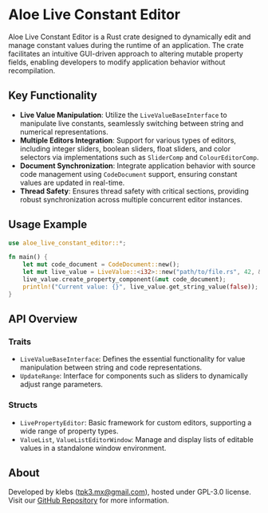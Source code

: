 # Aloe Live Constant Editor

Aloe Live Constant Editor is a Rust crate designed to dynamically edit and manage constant values during the runtime of an application. The crate facilitates an intuitive GUI-driven approach to altering mutable property fields, enabling developers to modify application behavior without recompilation. 

## Key Functionality

- **Live Value Manipulation**: Utilize the `LiveValueBaseInterface` to manipulate live constants, seamlessly switching between string and numerical representations.
- **Multiple Editors Integration**: Support for various types of editors, including integer sliders, boolean sliders, float sliders, and color selectors via implementations such as `SliderComp` and `ColourEditorComp`.
- **Document Synchronization**: Integrate application behavior with source code management using `CodeDocument` support, ensuring constant values are updated in real-time.
- **Thread Safety**: Ensures thread safety with critical sections, providing robust synchronization across multiple concurrent editor instances.

## Usage Example

```rust
use aloe_live_constant_editor::*;

fn main() {
    let mut code_document = CodeDocument::new();
    let mut live_value = LiveValue::<i32>::new("path/to/file.rs", 42, &100);
    live_value.create_property_component(&mut code_document);
    println!("Current value: {}", live_value.get_string_value(false));
}
```

## API Overview

### Traits

- `LiveValueBaseInterface`: Defines the essential functionality for value manipulation between string and code representations.
- `UpdateRange`: Interface for components such as sliders to dynamically adjust range parameters.

### Structs

- `LivePropertyEditor`: Basic framework for custom editors, supporting a wide range of property types.
- `ValueList`, `ValueListEditorWindow`: Manage and display lists of editable values in a standalone window environment.

## About

Developed by klebs (<tpk3.mx@gmail.com>), hosted under GPL-3.0 license. Visit our [GitHub Repository](https://github.com/klebs6/aloe-rs) for more information.

<!-- Note: This README.md is generated by an AI model and, while extensive, might not be exhaustive. Please verify for final use. -->